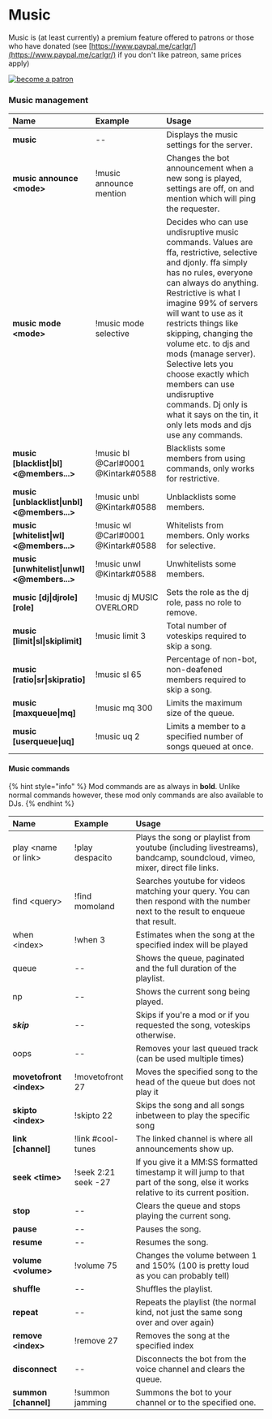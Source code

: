 # Music



Music is \(at least currently\) a premium feature offered to patrons or those who have donated \(see [https://www.paypal.me/carlgr/](https://www.paypal.me/carlgr/) if you don't like patreon, same prices apply\)

[![become a patron](https://c5.patreon.com/external/logo/become_a_patron_button.png)](https://www.patreon.com/bePatron?u=11251319)

### Music management

| Name | Example | Usage |
| :--- | :--- | :--- |
| **music** | -- | Displays the music settings for the server. |
| **music announce &lt;mode&gt;** | !music announce mention | Changes the bot announcement when a new song is played, settings are off, on and mention which will ping the requester. |
| **music mode &lt;mode&gt;** | !music mode selective | Decides who can use undisruptive music commands. Values are ffa, restrictive, selective and djonly. ffa simply has no rules, everyone can always do anything. Restrictive is what I imagine 99% of servers will want to use as it restricts things like skipping, changing the volume etc. to djs and mods \(manage server\). Selective lets you choose exactly which members can use undisruptive commands. Dj only is what it says on the tin, it only lets mods and djs use any commands. |
| **music \[blacklist\|bl\] &lt;@members...&gt;** | !music bl @Carl\#0001 @Kintark\#0588 | Blacklists some members from using commands, only works for restrictive. |
| **music \[unblacklist\|unbl\] &lt;@members...&gt;**  | !music unbl @Kintark\#0588 | Unblacklists some members. |
| **music \[whitelist\|wl\] &lt;@members...&gt;** | !music wl @Carl\#0001 @Kintark\#0588 | Whitelists from members. Only works for selective. |
| **music \[unwhitelist\|unwl\] &lt;@members...&gt;** | !music unwl @Kintark\#0588 | Unwhitelists some members. |
| **music \[dj\|djrole\] \[role\]** | !music dj MUSIC OVERLORD | Sets the role as the dj role, pass no role to remove. |
| **music \[limit\|sl\|skiplimit\]**  | !music limit 3 | Total number of voteskips required to skip a song. |
| **music \[ratio\|sr\|skipratio\]**  | !music sl 65 | Percentage of non-bot, non-deafened members required to skip a song. |
| **music \[maxqueue\|mq\]**  | !music mq 300 | Limits the maximum size of the queue. |
| **music \[userqueue\|uq\]**  | !music uq 2 | Limits a member to a specified number of songs queued at once. |

#### Music commands

{% hint style="info" %}
Mod commands are as always in **bold**. Unlike normal commands however, these mod only commands are also available to DJs.
{% endhint %}

| Name | Example | Usage |
| :--- | :--- | :--- |
| play &lt;name or link&gt; | !play despacito | Plays the song or playlist from youtube \(including livestreams\), bandcamp, soundcloud, vimeo, mixer, direct file links. |
| find &lt;query&gt; | !find momoland | Searches youtube for videos matching your query. You can then respond with the number next to the result to enqueue that result. |
| when &lt;index&gt; | !when 3 | Estimates when the song at the specified index will be played |
| queue | -- | Shows the queue, paginated and the full duration of the playlist. |
| np | -- | Shows the current song being played. |
| _**skip**_ | -- | Skips if you're a mod or if you requested the song, voteskips otherwise. |
| oops | -- | Removes your last queued track \(can be used multiple times\) |
| **movetofront &lt;index&gt;**  | !movetofront 27 | Moves the specified song to the head of the queue but does not play it |
| **skipto &lt;index&gt;**  | !skipto 22 | Skips the song and all songs inbetween to play the specific song |
| **link \[channel\]** | !link \#cool-tunes | The linked channel is where all announcements show up. |
| **seek &lt;time&gt;** | !seek 2:21 seek -27 | If you give it a MM:SS formatted timestamp it will jump to that part of the song, else it works relative to its current position. |
| **stop** | -- | Clears the queue and stops playing the current song. |
| **pause** | -- | Pauses the song. |
| **resume** | -- | Resumes the song. |
| **volume &lt;volume&gt;** | !volume 75 | Changes the volume between 1 and 150% \(100 is pretty loud as you can probably tell\) |
| **shuffle** | -- | Shuffles the playlist. |
| **repeat** | -- | Repeats the playlist \(the normal kind, not just the same song over and over again\) |
| **remove &lt;index&gt;**  | !remove 27 | Removes the song at the specified index |
| **disconnect** | -- | Disconnects the bot from the voice channel and clears the queue. |
| **summon \[channel\]** | !summon jamming | Summons the bot to your channel or to the specified one. |


